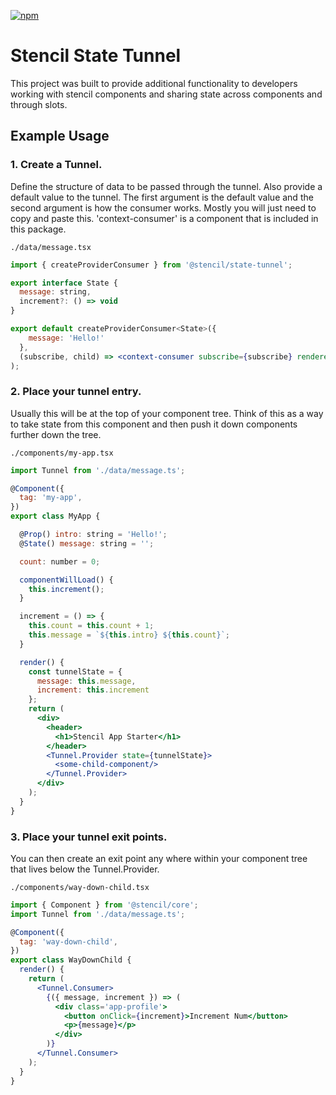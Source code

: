 [![npm][npm-badge]][npm-badge-url]

# Stencil State Tunnel

This project was built to provide additional functionality to developers working with stencil
components and sharing state across components and through slots.

## Example Usage

### 1. Create a Tunnel.

Define the structure of data to be passed through the tunnel.  Also provide a default value to the tunnel.
The first argument is the default value and the second argument is how the consumer works.  Mostly you will just need
to copy and paste this. 'context-consumer' is a component that is included in this package.

`./data/message.tsx`

```jsx
import { createProviderConsumer } from '@stencil/state-tunnel';

export interface State {
  message: string,
  increment?: () => void
}

export default createProviderConsumer<State>({
    message: 'Hello!'
  },
  (subscribe, child) => <context-consumer subscribe={subscribe} renderer={child} />
);
```

### 2. Place your tunnel entry.
Usually this will be at the top of your component tree. Think of this as a way to take state from this
component and then push it down components further down the tree.

`./components/my-app.tsx`
```jsx
import Tunnel from './data/message.ts';

@Component({
  tag: 'my-app',
})
export class MyApp {

  @Prop() intro: string = 'Hello!';
  @State() message: string = '';

  count: number = 0;

  componentWillLoad() {
    this.increment();
  }

  increment = () => {
    this.count = this.count + 1;
    this.message = `${this.intro} ${this.count}`;
  }

  render() {
    const tunnelState = {
      message: this.message,
      increment: this.increment
    };
    return (
      <div>
        <header>
          <h1>Stencil App Starter</h1>
        </header>
        <Tunnel.Provider state={tunnelState}>
          <some-child-component/>
        </Tunnel.Provider>
      </div>
    );
  }
}
```

### 3. Place your tunnel exit points.
You can then create an exit point any where within your component tree that lives below the Tunnel.Provider.

`./components/way-down-child.tsx`
```jsx
import { Component } from '@stencil/core';
import Tunnel from './data/message.ts';

@Component({
  tag: 'way-down-child',
})
export class WayDownChild {
  render() {
    return (
      <Tunnel.Consumer>
        {({ message, increment }) => (
          <div class='app-profile'>
            <button onClick={increment}>Increment Num</button>
            <p>{message}</p>
          </div>
        )}
      </Tunnel.Consumer>
    );
  }
}
```
[npm-badge]: https://img.shields.io/npm/v/@stencil/state-tunnel.svg
[npm-badge-url]: https://www.npmjs.com/package/@stencil/state-tunnel
